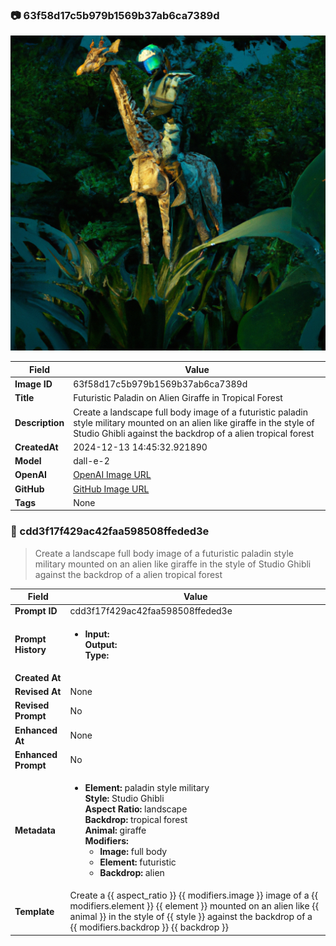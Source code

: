 

### 📷 63f58d17c5b979b1569b37ab6ca7389d 


![data.id](./63f58d17c5b979b1569b37ab6ca7389d.jpg)


| Field          | Value                                                                                                                     |
|----------------|---------------------------------------------------------------------------------------------------------------------------|
| **Image ID**             | 63f58d17c5b979b1569b37ab6ca7389d                                                                                                             |
| **Title**           | Futuristic Paladin on Alien Giraffe in Tropical Forest                                                                                                       |
| **Description**           | Create a landscape full body image of a futuristic paladin style military mounted on an alien like giraffe in the style of Studio Ghibli against the backdrop of a alien tropical forest                                                                                                       |
| **CreatedAt**        | 2024-12-13 14:45:32.921890                                                                                                        |
| **Model**        | dall-e-2                                                                                                        |
| **OpenAI**         | [OpenAI Image URL](https://oaidalleapiprodscus.blob.core.windows.net/private/org-TZj0gKpq3CiXdXNznVOkBYav/user-t5KW5S6yYiCS0u4yDWasqnEP/img-hvgapZNhs3MvXvz7ao6yciuX.png?st=2024-12-13T13%3A45%3A26Z&se=2024-12-13T15%3A45%3A26Z&sp=r&sv=2024-08-04&sr=b&rscd=inline&rsct=image/png&skoid=d505667d-d6c1-4a0a-bac7-5c84a87759f8&sktid=a48cca56-e6da-484e-a814-9c849652bcb3&skt=2024-12-13T03%3A08%3A07Z&ske=2024-12-14T03%3A08%3A07Z&sks=b&skv=2024-08-04&sig=4koR3z5jqFCVsiRn0uT29vsRNI3mPyAjMkNIxP4wfQY%3D)                                                                                |
| **GitHub**         | [GitHub Image URL](https://raw.githubusercontent.com/Caneta-Silva/studio-ghibli/refs/heads/main/images/63f58d17c5b979b1569b37ab6ca7389d/63f58d17c5b979b1569b37ab6ca7389d.jpg)                                                                                |
| **Tags**       | None                                                                                                                   |

### 📜 cdd3f17f429ac42faa598508ffeded3e

> Create a landscape full body image of a futuristic paladin style military mounted on an alien like giraffe in the style of Studio Ghibli against the backdrop of a alien tropical forest

| Field          | Value                                                                                                                                                                      |
|----------------|----------------------------------------------------------------------------------------------------------------------------------------------------------------------------|
| **Prompt ID**  | cdd3f17f429ac42faa598508ffeded3e                                                                                                                                                            |
| **Prompt History** | <ul><li>**Input:**  <br> **Output:**  <br> **Type:** </li></ul> |
| **Created At** |                                                                                                                                                    |
| **Revised At** | None                                                                                                                                                   |
| **Revised Prompt** | No                                                                                                                                                                      |
| **Enhanced At** | None                                                                                                                                                  |
| **Enhanced Prompt** | No                                                                                                                                                                    |
| **Metadata**   | <ul><li>**Element:** paladin style military <br> **Style:** Studio Ghibli <br> **Aspect Ratio:** landscape <br> **Backdrop:** tropical forest <br> **Animal:** giraffe <br> **Modifiers:**<ul><li>**Image:** full body</li><li>**Element:** futuristic</li><li>**Backdrop:** alien</li></ul></li></ul> |
| **Template**   | Create a {{ aspect_ratio }} {{ modifiers.image }} image of a {{ modifiers.element }} {{ element }} mounted on an alien like {{ animal }} in the style of {{ style }} against the backdrop of a {{ modifiers.backdrop }} {{ backdrop }}                                                                                                                                           |


